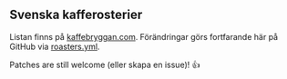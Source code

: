 ## Svenska kafferosterier
Listan finns på [kaffebryggan.com](https://kaffebryggan.com). Förändringar görs fortfarande här på GitHub via [roasters.yml](_data/roasters.yml).

Patches are still welcome (eller skapa en issue)! 👍

